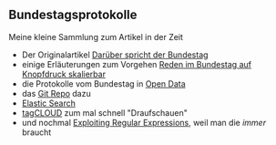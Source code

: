 ## Bundestagsprotokolle

Meine kleine Sammlung zum Artikel in der Zeit
- Der Originalartikel [Darüber spricht der Bundestag](https://www.zeit.de/politik/deutschland/2019-09/bundestag-jubilaeum-70-jahre-parlament-reden-woerter-sprache-wandel#)
- einige Erläuterungen zum Vorgehen [Reden im Bundestag auf Knopfdruck skalierbar](https://blog.zeit.de/dev/reden-im-bundestag-auf-knopfdruck-skalierbar/)
- die Protokolle vom Bundestag in [Open Data](https://www.bundestag.de/services/opendata)
- das [Git Repo](https://github.com/elastic/elasticsearch) dazu
- [Elastic Search](https://www.elastic.co/de/products/elasticsearch)
- [tagCLOUD](https://tagcrowd.com/) zum mal schnell "Draufschauen"
- und nochmal [Exploiting Regular Expressions](https://medium.com/@somdevsangwan/exploiting-regular-expressions-2192dbbd6936), weil man die *immer* braucht
